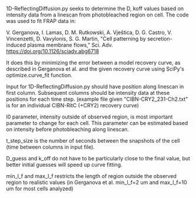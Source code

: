1D-ReflectingDiffusion.py seeks to determine the D, koff values based on intensity data from a linescan
from photobleached region on cell. The code was used to fit FRAP data in:

V. Gerganova, I. Lamas, D. M. Rutkowski, A. Vještica, D. G. Castro, V. Vincenzetti, D. Vavylonis, S. G. Martin, "Cell patterning by secretion-induced plasma membrane flows," Sci. Adv. https://doi.org/10.1126/sciadv.abg6718 

It does this by minimizing the error between a model recovery curve, 
as described in Gerganova et al. and the given recovery curve using SciPy's optimize.curve_fit function.

Input for 1D-ReflectingDiffusion.py should have position along linescan in first column.
Subsequent columns should be intensity data at these positions for each time step.
(example file given "CIBN-CRY2_231-Ch2.txt" is for an individual CIBN-RitC (+CRY2) recovery curve)

I0 parameter, intensity outside of observed region, is most important parameter to change for each cell.
This parameter can be estimated based on intensity before photobleaching along linescan.

t_step_size is the number of seconds between the snapshots of the cell (time between columns in input file).

D_guess and k_off do not have to be particularly close to the final value, but better initial guesses will
speed up curve fitting.

min_l_f and max_l_f restricts the length of region outside the observed region to realistic values 
(in Gerganova et al. min_l_f=2 um and max_l_f=10 um for most cells analyzed)
